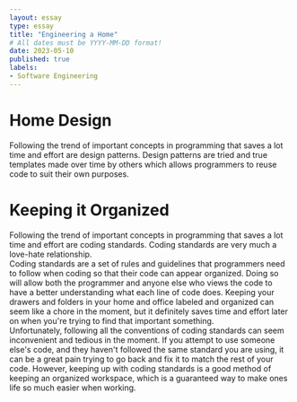 ```yaml
---
layout: essay
type: essay
title: "Engineering a Home"
# All dates must be YYYY-MM-DD format!
date: 2023-05-10
published: true
labels:
- Software Engineering
---
```


# Home Design
Following the trend of important concepts in programming that saves a lot time and effort are design patterns. Design patterns are tried and true templates made over time by others which allows programmers to reuse code to suit their own purposes.<Br>
# Keeping it Organized
Following the trend of important concepts in programming that saves a lot time and effort are coding standards. Coding standards are very much a love-hate relationship.<br> Coding standards are a set of rules and guidelines that programmers need to follow when coding so that their code can appear organized. Doing so will allow both the programmer and anyone else who views the code to have a better understanding what each line of code does. Keeping your drawers and folders in your home and office labeled and organized can seem like a chore in the moment, but it definitely saves time and effort later on when you're trying to find that important something.<br>
Unfortunately, following all the conventions of coding standards can seem inconvenient and tedious in the moment. If you attempt to use someone else's code, and they haven't followed the same standard you are using, it can be a great pain trying to go back and fix it to match the rest of your code. 
However, keeping up with coding standards is a good method of keeping an organized workspace, which is a guaranteed way to make ones life so much easier when working.


